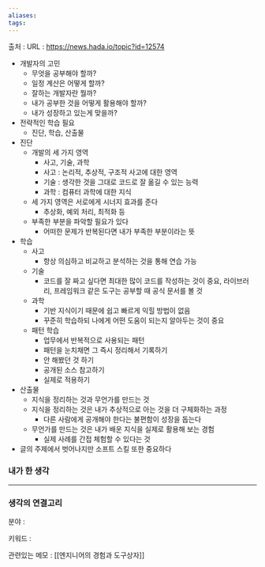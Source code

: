 ```yaml
---
aliases: 
tags:
---
```

출처 : 
URL : https://news.hada.io/topic?id=12574

- 개발자의 고민
    - 무엇을 공부해야 할까?
    - 일정 계산은 어떻게 할까?
    - 잘하는 개발자란 뭘까?
    - 내가 공부한 것을 어떻게 활용해야 할까?
    - 내가 성장하고 있는게 맞을까?
- 전략적인 학습 필요
    - 진단, 학습, 산출물
- 진단
    - 개발의 세 가지 영역
        - 사고, 기술, 과학
        - 사고 : 논리적, 추상적, 구조적 사고에 대한 영역
        - 기술 : 생각한 것을 그대로 코드로 잘 옮길 수 있는 능력
        - 과학 : 컴퓨터 과학에 대한 지식
    - 세 가지 영역은 서로에게 시너지 효과를 준다
        - 추상화, 예외 처리, 최적화 등
    - 부족한 부분을 파악할 필요가 있다
        - 어떠한 문제가 반복된다면 내가 부족한 부분이라는 뜻
- 학습
    - 사고
        - 항상 의심하고 비교하고 분석하는 것을 통해 연습 가능
    - 기술
        - 코드를 잘 짜고 싶다면 최대한 많이 코드를 작성하는 것이 중요, 라이브러리, 프레임워크 같은 도구는 공부할 때 공식 문서를 볼 것
    - 과학
        - 기반 지식이기 때문에 쉽고 빠르게 익힐 방법이 없음
        - 꾸준히 학습하되 나에게 어떤 도움이 되는지 알아두는 것이 중요
    - 패턴 학습
        - 업무에서 반복적으로 사용되는 패턴
        - 패턴을 눈치채면 그 즉시 정리해서 기록하기
        - 안 해봤던 것 하기
        - 공개된 소스 참고하기
        - 실제로 적용하기
- 산출물
    - 지식을 정리하는 것과 무언가를 만드는 것
    - 지식을 정리하는 것은 내가 추상적으로 아는 것을 더 구체화하는 과정
        - 다른 사람에게 공개해야 한다는 불편함이 성장을 돕는다
    - 무언가를 만드는 것은 내가 배운 지식을 실제로 활용해 보는 경험
        - 실제 사례를 간접 체험할 수 있다는 것
- 글의 주제에서 벗어나지만 소프트 스킬 또한 중요하다

### 내가 한 생각

---
### 생각의 연결고리
분야 : 

키워드 : 


관련있는 메모 : 
[[엔지니어의 경험과 도구상자]]
